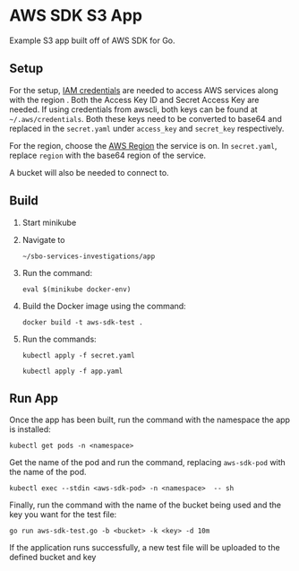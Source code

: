 ﻿# AWS SDK S3 App

Example S3 app built off of AWS SDK for Go.

## Setup
For the setup, [IAM credentials](https://docs.aws.amazon.com/IAM/latest/UserGuide/id_credentials_access-keys.html) are needed to access AWS services along with the region .  Both the Access Key ID and Secret Access Key are needed. If using credentials from awscli, both keys can be found at `~/.aws/credentials`.  Both these keys need to be converted to base64 and replaced in the `secret.yaml` under `access_key` and `secret_key` respectively.  

For the region, choose the [AWS Region](https://docs.aws.amazon.com/AmazonRDS/latest/UserGuide/Concepts.RegionsAndAvailabilityZones.html)  the service is on. In `secret.yaml`, replace `region` with the base64 region of the service.

A bucket will also be needed to connect to.

## Build
1. Start minikube
2. Navigate to

   `~/sbo-services-investigations/app`

3. Run the command:
   
   `eval $(minikube docker-env)`

4. Build the Docker image using the command:

   `docker build -t aws-sdk-test .`

5. Run the commands:
   
   `kubectl apply -f secret.yaml `
   
   `kubectl apply -f app.yaml`
 
    
## Run App

Once the app has been built, run the command with the namespace the app is installed:

`kubectl get pods -n <namespace>`

Get the name of the pod and run the command, replacing `aws-sdk-pod` with the name of the pod.

`kubectl exec --stdin <aws-sdk-pod> -n <namespace>  -- sh`

Finally, run the command with the name of the bucket being used and the key you want for the test file:

`go run aws-sdk-test.go -b <bucket> -k <key> -d 10m`

If the application runs successfully, a new test file will be uploaded to the defined bucket and key


